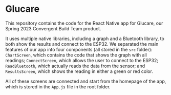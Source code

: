 # Glucare

This repository contains the code for the React Native app for Glucare, our Spring 2023 Convergent Build Team product. 

It uses multiple native libraries, including a graph and a Bluetooth library, to both show the results and connect to the ESP32. We separated the main features of our app into four components (all stored in the `src` folder): `ChartScreen`, which contains the code that shows the graph with all readings; `ConnectScreen`, which allows the user to connect to the ESP32; `ReadBluetooth`, which actually reads the data from the sensor; and `ResultsScreen`, which shows the reading in either a green or red color.

All of these screens are connected and start from the homepage of the app, which is stored in the `App.js` file in the root folder.
